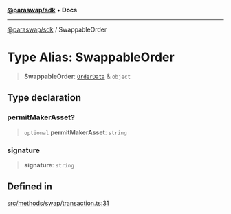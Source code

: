 [**@paraswap/sdk**](../README.md) • **Docs**

***

[@paraswap/sdk](../globals.md) / SwappableOrder

# Type Alias: SwappableOrder

> **SwappableOrder**: [`OrderData`](OrderData.md) & `object`

## Type declaration

### permitMakerAsset?

> `optional` **permitMakerAsset**: `string`

### signature

> **signature**: `string`

## Defined in

[src/methods/swap/transaction.ts:31](https://github.com/paraswap/paraswap-sdk/blob/master/src/methods/swap/transaction.ts#L31)
